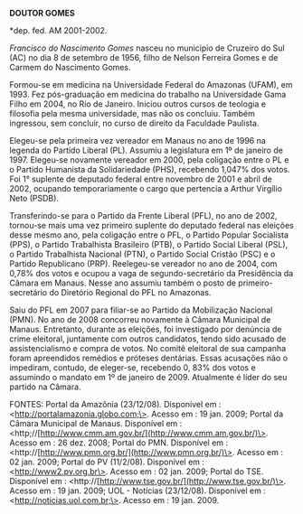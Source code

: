 **DOUTOR GOMES**

\*dep. fed. AM 2001-2002.

*Francisco do Nascimento Gomes* nasceu no município de
Cruzeiro do Sul (AC) no dia 8 de setembro de 1956, filho de Nelson
Ferreira Gomes e de Carmem do Nascimento Gomes.

Formou-se em medicina na Universidade Federal do
Amazonas (UFAM), em 1993. Fez pós-graduação em medicina do trabalho na
Universidade Gama Filho em 2004, no Rio de Janeiro. Iniciou outros
cursos de teologia e filosofia pela mesma universidade, mas não os
concluiu. Também ingressou, sem concluir, no curso de direito da
Faculdade Paulista.

Elegeu-se pela primeira vez vereador em Manaus no ano de 1996 na legenda
do Partido Liberal (PL). Assumiu a legislatura em 1º de janeiro de 1997.
Elegeu-se novamente vereador em 2000, pela coligação entre o PL e o
Partido Humanista da Solidariedade (PHS), recebendo 1,047% dos votos. 
Foi 1° suplente de deputado federal entre novembro de 2001 e abril de
2002, ocupando temporariamente o cargo que pertencia a Arthur Virgílio
Neto (PSDB).

Transferindo-se para o Partido da Frente Liberal (PFL), no ano de 2002,
tornou-se mais uma vez primeiro suplente do deputado federal nas
eleições desse mesmo ano, pela coligação entre o PFL, o Partido Popular
Socialista (PPS), o Partido Trabalhista Brasileiro (PTB), o Partido
Social Liberal (PSL), o Partido Trabalhista Nacional (PTN), o Partido
Social Cristão (PSC) e o Partido Republicano (PRP). Reelegeu-se
vereador no ano de 2004, com 0,78% dos votos e ocupou a vaga de
segundo-secretário da Presidência da Câmara em Manaus. Nesse ano assumiu
também o posto de primeiro-secretário do Diretório Regional do PFL no
Amazonas.

Saiu do PFL em 2007 para filiar-se ao Partido da Mobilização Nacional
(PMN). No ano de 2008 concorreu novamente à Câmara Municipal de Manaus.
Entretanto, durante as eleições, foi investigado por denúncia de crime
eleitoral, juntamente com outros candidatos, tendo sido acusado de
assistencialismo e compra de votos. No comitê eleitoral de sua campanha
foram apreendidos remédios e próteses dentárias. Essas acusações não o
impediram, contudo, de eleger-se, recebendo 0, 83% dos votos e assumindo
o mandato em 1º de janeiro de 2009. Atualmente é líder do seu partido na
Câmara.


FONTES: Portal da Amazônia (23/12/08). Disponível em :
\<http://portalamazonia.globo.com;\>. Acesso em : 19 jan. 2009; Portal
da Câmara Municipal de Manaus. Disponível em :
\<http;//[http://www.cmm.am.gov.br/](http://www.cmm.am.gov.br/)\>.
Acesso em : 26 dez. 2008; Portal do PMN. Disponível em :
\<http://[http://www.pmn.org.br/](http://www.pmn.org.br/)\>. Acesso em :
02 jan. 2009; Portal do PV (11/2/08). Disponível em :
\<http://www2.pv.org.br\>. Acesso em : 02 jan. 2009; Portal do TSE.
Disponível em :
\<http://[http://www.tse.gov.br/](http://www.tse.gov.br/)\>. Acesso em :
19 jan. 2009; UOL - Notícias (23/12/08). Disponível em :
\<http://noticias.uol.com.br;\>. Acesso em : 19 jan. 2009.
